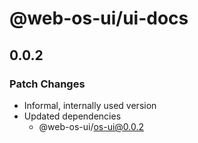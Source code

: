 # @web-os-ui/ui-docs

## 0.0.2

### Patch Changes

- Informal, internally used version
- Updated dependencies
  - @web-os-ui/os-ui@0.0.2
